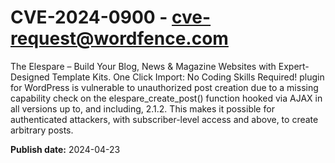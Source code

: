 # CVE-2024-0900 - cve-request@wordfence.com

The Elespare – Build Your Blog, News & Magazine Websites with Expert-Designed Template Kits. One Click Import: No Coding Skills Required! plugin for WordPress is vulnerable to unauthorized post creation due to a missing capability check on the elespare_create_post() function hooked via AJAX in all versions up to, and including, 2.1.2. This makes it possible for authenticated attackers, with subscriber-level access and above, to create arbitrary posts.

**Publish date:** 2024-04-23
